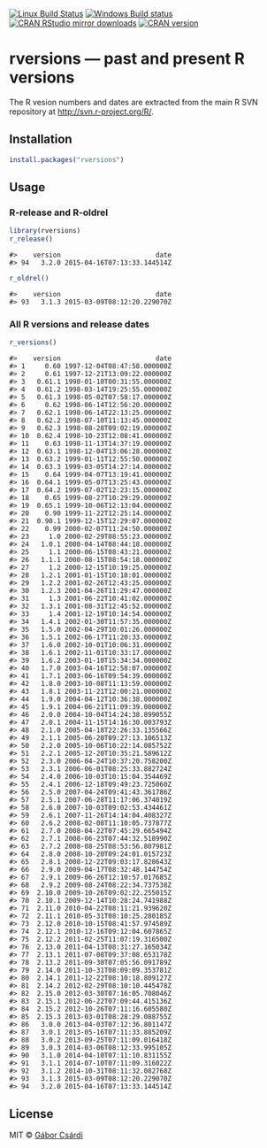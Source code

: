 


[![Linux Build Status](https://travis-ci.org/metacran/rversions.svg?branch=master)](https://travis-ci.org/metacran/rversions)
[![Windows Build status](https://ci.appveyor.com/api/projects/status/github/metacran/rversions?svg=true)](https://ci.appveyor.com/project/gaborcsardi/rversions)
[![CRAN RStudio mirror downloads](http://cranlogs.r-pkg.org/badges/rversions)](http://cran.rstudio.com/web/packages/rversions/index.html)
[![CRAN version](http://www.r-pkg.org/badges/version/rversions)](http://cran.rstudio.com/web/packages/rversions/index.html)

# rversions — past and present R versions

The R vesion numbers and dates are extracted from the
main R SVN repository at http://svn.r-project.org/R/.

## Installation


```r
install.packages("rversions")
```

## Usage

### R-release and R-oldrel


```r
library(rversions)
r_release()
```

```
#>    version                        date
#> 94   3.2.0 2015-04-16T07:13:33.144514Z
```

```r
r_oldrel()
```

```
#>    version                        date
#> 93   3.1.3 2015-03-09T08:12:20.229070Z
```

### All R versions and release dates


```r
r_versions()
```

```
#>    version                        date
#> 1     0.60 1997-12-04T08:47:58.000000Z
#> 2     0.61 1997-12-21T13:09:22.000000Z
#> 3   0.61.1 1998-01-10T00:31:55.000000Z
#> 4   0.61.2 1998-03-14T19:25:55.000000Z
#> 5   0.61.3 1998-05-02T07:58:17.000000Z
#> 6     0.62 1998-06-14T12:56:20.000000Z
#> 7   0.62.1 1998-06-14T22:13:25.000000Z
#> 8   0.62.2 1998-07-10T11:13:45.000000Z
#> 9   0.62.3 1998-08-28T09:02:19.000000Z
#> 10  0.62.4 1998-10-23T12:08:41.000000Z
#> 11    0.63 1998-11-13T14:37:19.000000Z
#> 12  0.63.1 1998-12-04T13:06:28.000000Z
#> 13  0.63.2 1999-01-11T12:55:50.000000Z
#> 14  0.63.3 1999-03-05T14:27:14.000000Z
#> 15    0.64 1999-04-07T13:19:41.000000Z
#> 16  0.64.1 1999-05-07T13:25:43.000000Z
#> 17  0.64.2 1999-07-02T12:23:15.000000Z
#> 18    0.65 1999-08-27T10:29:29.000000Z
#> 19  0.65.1 1999-10-06T12:13:04.000000Z
#> 20    0.90 1999-11-22T12:25:14.000000Z
#> 21  0.90.1 1999-12-15T12:29:07.000000Z
#> 22    0.99 2000-02-07T11:24:50.000000Z
#> 23     1.0 2000-02-29T08:55:23.000000Z
#> 24   1.0.1 2000-04-14T08:44:18.000000Z
#> 25     1.1 2000-06-15T08:43:21.000000Z
#> 26   1.1.1 2000-08-15T08:54:18.000000Z
#> 27     1.2 2000-12-15T10:19:25.000000Z
#> 28   1.2.1 2001-01-15T10:18:01.000000Z
#> 29   1.2.2 2001-02-26T12:43:25.000000Z
#> 30   1.2.3 2001-04-26T11:29:47.000000Z
#> 31     1.3 2001-06-22T10:41:02.000000Z
#> 32   1.3.1 2001-08-31T12:45:52.000000Z
#> 33     1.4 2001-12-19T10:14:54.000000Z
#> 34   1.4.1 2002-01-30T11:57:35.000000Z
#> 35   1.5.0 2002-04-29T10:01:26.000000Z
#> 36   1.5.1 2002-06-17T11:20:33.000000Z
#> 37   1.6.0 2002-10-01T10:06:31.000000Z
#> 38   1.6.1 2002-11-01T10:33:17.000000Z
#> 39   1.6.2 2003-01-10T15:34:34.000000Z
#> 40   1.7.0 2003-04-16T12:58:07.000000Z
#> 41   1.7.1 2003-06-16T09:54:39.000000Z
#> 42   1.8.0 2003-10-08T11:13:59.000000Z
#> 43   1.8.1 2003-11-21T12:00:21.000000Z
#> 44   1.9.0 2004-04-12T10:36:38.000000Z
#> 45   1.9.1 2004-06-21T11:09:39.000000Z
#> 46   2.0.0 2004-10-04T14:24:38.899055Z
#> 47   2.0.1 2004-11-15T14:16:30.003793Z
#> 48   2.1.0 2005-04-18T22:26:33.135566Z
#> 49   2.1.1 2005-06-20T09:27:13.106513Z
#> 50   2.2.0 2005-10-06T10:22:14.085752Z
#> 51   2.2.1 2005-12-20T10:35:21.589612Z
#> 52   2.3.0 2006-04-24T10:37:20.758200Z
#> 53   2.3.1 2006-06-01T08:25:33.882724Z
#> 54   2.4.0 2006-10-03T10:15:04.354469Z
#> 55   2.4.1 2006-12-18T09:49:23.725060Z
#> 56   2.5.0 2007-04-24T09:41:43.361786Z
#> 57   2.5.1 2007-06-28T11:17:06.374019Z
#> 58   2.6.0 2007-10-03T09:02:53.434461Z
#> 59   2.6.1 2007-11-26T14:14:04.408327Z
#> 60   2.6.2 2008-02-08T11:10:05.737877Z
#> 61   2.7.0 2008-04-22T07:45:29.665494Z
#> 62   2.7.1 2008-06-23T07:44:32.518990Z
#> 63   2.7.2 2008-08-25T08:53:56.807981Z
#> 64   2.8.0 2008-10-20T09:24:01.015723Z
#> 65   2.8.1 2008-12-22T09:03:17.828643Z
#> 66   2.9.0 2009-04-17T08:32:48.144754Z
#> 67   2.9.1 2009-06-26T12:10:57.017685Z
#> 68   2.9.2 2009-08-24T08:22:34.737538Z
#> 69  2.10.0 2009-10-26T09:02:22.255015Z
#> 70  2.10.1 2009-12-14T10:28:24.741988Z
#> 71  2.11.0 2010-04-22T08:11:21.939620Z
#> 72  2.11.1 2010-05-31T08:10:25.280185Z
#> 73  2.12.0 2010-10-15T08:41:57.974589Z
#> 74  2.12.1 2010-12-16T09:12:04.607865Z
#> 75  2.12.2 2011-02-25T11:07:19.316500Z
#> 76  2.13.0 2011-04-13T08:31:27.165034Z
#> 77  2.13.1 2011-07-08T09:37:08.653178Z
#> 78  2.13.2 2011-09-30T07:05:56.091789Z
#> 79  2.14.0 2011-10-31T08:09:09.353781Z
#> 80  2.14.1 2011-12-22T08:10:18.809127Z
#> 81  2.14.2 2012-02-29T08:10:10.445478Z
#> 82  2.15.0 2012-03-30T07:16:05.708046Z
#> 83  2.15.1 2012-06-22T07:09:44.415136Z
#> 84  2.15.2 2012-10-26T07:11:16.605580Z
#> 85  2.15.3 2013-03-01T08:28:29.088755Z
#> 86   3.0.0 2013-04-03T07:12:36.801147Z
#> 87   3.0.1 2013-05-16T07:11:33.885209Z
#> 88   3.0.2 2013-09-25T07:11:09.016418Z
#> 89   3.0.3 2014-03-06T08:12:33.995105Z
#> 90   3.1.0 2014-04-10T07:11:10.831155Z
#> 91   3.1.1 2014-07-10T07:11:09.316022Z
#> 92   3.1.2 2014-10-31T08:11:32.082768Z
#> 93   3.1.3 2015-03-09T08:12:20.229070Z
#> 94   3.2.0 2015-04-16T07:13:33.144514Z
```

## License

MIT © [Gábor Csárdi](http://gaborcsardi.org)
